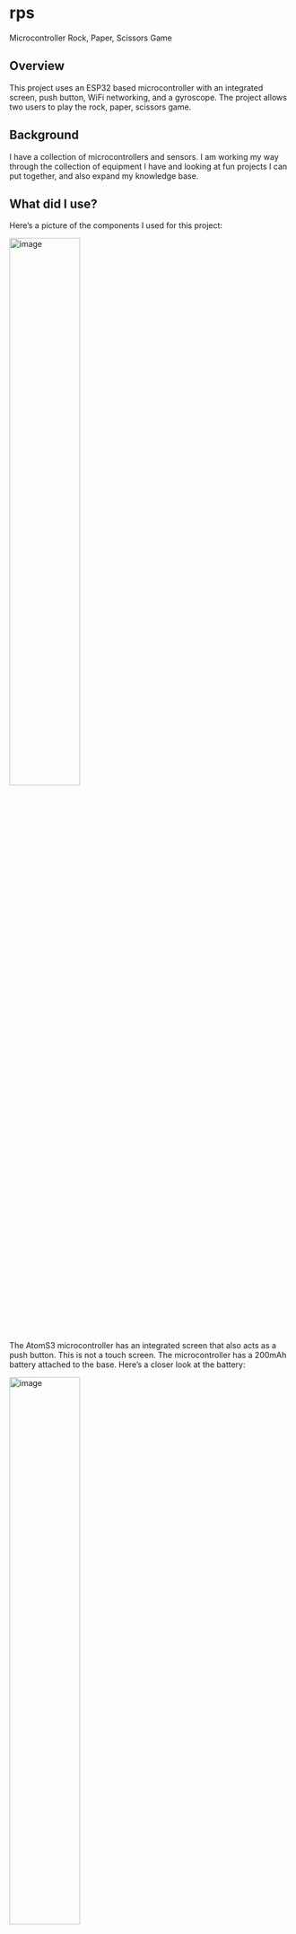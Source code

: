 # rps
Microcontroller Rock, Paper, Scissors Game

## Overview

This project uses an ESP32 based microcontroller with an integrated screen, push button, WiFi networking, and a gyroscope. The project allows two users to play the rock, paper, scissors game.

## Background

I have a collection of microcontrollers and sensors. I am working my way through the collection of equipment I have and looking at fun projects I can put together, and also expand my knowledge base. 

## What did I use?

Here’s a picture of the components I used for this project:

<img width="50%" height="50%" alt="image" src="https://github.com/user-attachments/assets/5ba04133-7bd8-41b8-aded-257570c71e6f" />

The AtomS3 microcontroller has an integrated screen that also acts as a push button. This is not a touch screen. The microcontroller has a 200mAh battery attached to the base. Here’s a closer look at the battery:

<img width="50%" height="50%" alt="image" src="https://github.com/user-attachments/assets/46eb71c9-b3e2-4960-a038-e9de18404cc8" />

The battery has an on/off switch and a battery level indicator that lights an LED next to 25%, 50%, 75% and 100% capacity. M5Stack also have a 190mAh stick battery:

<img width="50%" height="50%" alt="image" src="https://github.com/user-attachments/assets/e96f29be-3b96-486f-aad7-676e165bdbf4" />

This is what the stick battery looks like when attached to the AtomS3:

<img width="50%" height="50%" alt="image" src="https://github.com/user-attachments/assets/2b91773c-cd5f-4b5e-8418-cb8334478e36" />

This style of battery is much longer than the battery base. However, it still allows a USB-C for charging and uploading new Sketches, as well as access to the Grove Interface to attach a sensor. I decided to use the battery base for this project as I liked to form factor better, and the battery base has slightly more capacity.


## What does it look like?

Here's a video showing the project working:

[![short video](https://img.youtube.com/vi/B7frqEDTGa4/0.jpg)](https://www.youtube.com/watch?v=B7frqEDTGa4)

The project starts by running a short demo:

<img width="50%" height="50%" alt="image" src="https://github.com/user-attachments/assets/e5ba7eb7-7421-49f7-8f3c-24769ed601cb" />

To select the rock, paper or scissors object, the AtomS3 must be tilted to the left or right. The screen button is pressed to select an icon.

The next phase initializes the integrated WiFi:

<img width="50%" height="50%" alt="image" src="https://github.com/user-attachments/assets/039a4e8c-b29b-4d71-b1c6-2c25fc126318" />

The red circle indicates that there is no WiFi connection yet. Once the WiFi interface has been initialized and a client and server selected, the orange circle will be displayed:

<img width="50%" height="50%" alt="image" src="https://github.com/user-attachments/assets/dae8adad-b894-41a8-8c34-20530d76e87b" />

Once the other player has been found, one of the following icons will be displayed:

<img width="50%" height="50%" alt="image" src="https://github.com/user-attachments/assets/14f78683-f9d3-49a5-96d5-979c3d45fabc" />

This is the rock icon. Here’s paper:

<img width="50%" height="50%" alt="image" src="https://github.com/user-attachments/assets/028e86a2-b37e-48b8-ad90-d0ca61247e57" />

And scissors:

<img width="50%" height="50%" alt="image" src="https://github.com/user-attachments/assets/65e0c684-9cfd-4610-a745-e5e96b3d8bd2" />

There is a player 1 (orange) and player 2 (green) icon at the bottom of the screen along with scores for the number of games and rounds:

<img width="50%" height="50%" alt="image" src="https://github.com/user-attachments/assets/779334a6-ee9d-4c42-9d2e-9cb7ab5c819e" />

Player 1 is always the device that player is holding. Player 2 is always the remote player. The following icon is display when a user wins a game:

<img width="50%" height="50%" alt="image" src="https://github.com/user-attachments/assets/a3142cf4-0542-428a-8c15-a23190ef7aa6" />

This is a traditional rock, paper, scissors game:

|Object 1  |Object 2  | Winner               |
|----------|----------|----------------------|
| Rock     | Scissors | Rock beats scissors  |
| Paper    | Rock     | Paper beats rock     |
| Scissors | Paper    | Scissors beats paper |

This is what happens when a game is lost:

<img width="50%" height="50%" alt="image" src="https://github.com/user-attachments/assets/00e9a6e8-0c90-409d-bfda-6535a3d69f5f" />

The game, of course, can be a draw:

<img width="50%" height="50%" alt="image" src="https://github.com/user-attachments/assets/eaff0b5d-ded2-4dfa-bfae-6f97f3670cc4" />

The number of games per round, and the number of rounds is configurable in the Sketch. When a player wins all the rounds, the following icon is displayed:

<img width="50%" height="50%" alt="image" src="https://github.com/user-attachments/assets/b6460d6d-f953-4400-85ca-e53a99293093" />

This is supposed to be a crown. Second place is as follows:

<img width="50%" height="50%" alt="image" src="https://github.com/user-attachments/assets/a33e7360-6aa5-4b84-8194-a19c8a610356" />

The game and round scores will then reset to 0, so the next series of rounds can be played.

The Sketch randomizes the order of the rock, paper, scissors objects as the start of each game. This is only 6 different combinations, but prevents opposing players counting the number of tilts it takes to view an object. If a fixed order was used, opposing players could have an advantage selecting a winning object.

## Technical Overview

The AtomS3 has a small form factor - 0.94 x 0.94 x 0.51 inches (24mm x 24mm x 13mm). The integrated screen has 128 x 128 pixels and is not a touch screen. However, the screen doubles as a button. The AtomS3 has a number of other integrated devices like WiFi, Bluetooth, an accelerometer and a gyroscope.

I knew I wanted to create a two player game, but part of the challenge with this project was the amount of screen real estate and the lack of the touch screen. For other projects, I have placed button icons on a touch screen to drive the user interface. I chose the rock, paper, scissors game as this would be easier to represent on the screen real estate provided, along with player scores.

I decided to use WiFi for the devices to communicate, and I could use the AtomS3 screen button to select an image. After running some tests, the Z axis reading from the gyroscope was used to determine if the device had been tilted past a certain point, which would cycle through the rock, paper, scissors images.

The project uses an Arduino Sketch to initialize the microcontroller display, WiFi and gyroscope. The Sketch creates all the images, as sprites, controls game play and updates scores.

Sprites are used for the majority of graphics in this project as they prevent a lot of flicker when the screen is updated.

The following diagram describes the initial WiFi configuration:

<img width="50%" height="50%" alt="image" src="https://github.com/user-attachments/assets/50c9befc-e9aa-43b5-bb1f-fe09a6c47f20" />

Both devices create WiFi access points with a common prefix, like RPS, and a unique identifier. The unique identifier is taken from the MAC address of the device. 

Each device will then scan available networks and filter out access points that start with the RPS prefix. As soon as each device finds 2 access points, the lexically lower access point name (RPS-ABC is lexically lower than RPS-DEF) is selected as the main server access point. The other device will delete its access point and connect to the server access point.

Once this process has completed, the devices can communicate with each other. The only data passed between the devices is the object selected by each player.

## What do I need?

You will need:

1. The project uses 2 AtomS3 microcontrollers from M5Stack.
       
2. I used a battery base, but the AtomS3 can be powered from a USB-C cable.
       
3. The application only uses the standard M5Stack and AtomS3 libraries. 
       
4. A PC with Windows, Linux, or a Mac to install the Arduino IDE which can be downloaded here https://www.arduino.cc/en/software/. 
       
5. A USB A to USB C cable to connect the PC or Mac to the AtomS3.
       
6. The git utility to access the GIT repository (git clone https://github.com/davygotgit/rps.git) or visit https://github.com/davygotgit/rps and download a ZIP file.
       
Information for the AtomS3 is here https://shop.m5stack.com/products/atoms3-dev-kit-w-0-85-inch-screen?srsltid=AfmBOopt5nD39U37aXiBoG0NVdpNemAwwlcTpk_d5b11qEsgkTIgplJW.

Additional documentation for the AtomS3 is here https://docs.m5stack.com/en/core/AtomS3. This link includes device schematics and links to code samples.

The battery base is here https://shop.m5stack.com/products/atomic-battery-base-200mah?srsltid=AfmBOoqrfJBjzaEaqW-dwLNe70HqHTS3-_pTmtk3QpxSdL-vrqNxkb89. 

The main M5Stack site is here https://m5stack.com/.

There is also an AtomS3R here https://shop.m5stack.com/products/atoms3r-dev-kit. The AtomS3R is a newer version the AtomS3 with more memory, better WiFi and an integrated magnetic sensor.

The alternate battery stick is here https://shop.m5stack.com/products/atom-tailbat?srsltid=AfmBOorXnXMIEabnpW8x2X9wLjKV-ahEB5827rfHIEUr6clkBZEVn_xu.

I used the example here https://github.com/m5stack/M5AtomS3/blob/main/examples/Basics/imu/imu.ino to learn how to get data from the AtomS3 gyroscope. I also used the examples from https://github.com/m5stack/M5-RoverC/blob/master/examples/RoverC_JoyC_Remote/Master/Master.ino and https://github.com/m5stack/M5-RoverC/blob/master/examples/RoverC_JoyC_Remote/Remote/Remote.ino to learn how to configure a unique access point and scan for other access points.

## How do I install and configure the tools?

Here are some instructions for downloading and installing GIT https://github.com/git-guides/install-git.

Here are some instructions on how to download and install the Arduino IDE https://docs.arduino.cc/software/ide-v2/tutorials/getting-started/ide-v2-downloading-and-installing/.

M5Stack have an excellent quick start guide here https://docs.m5stack.com/en/arduino/m5atomecho/program. I don’t recall having to install any driver on my version of Ubuntu 24.04.2 LTS. It’s possible this is already included in the kernel. On Linux you must add your account to the dialout group by running the following bash command:

	sudo usermod -a -G dialout <your_account>

For example, if your user account is fantasticfred:

	sudo usermod -a -G dialout  fantasticfred

You must log out your current session and log back in again for this change to become active.

For Linux systems, I would first see if your Arduino IDE can see the AtomS3 device before attempting to install any drivers.

You know you are connected to the AtomS3 if you see something similar to the following status (bottom right) in the Arduino IDE:

<img width="50%" height="100%" alt="image" src="https://github.com/user-attachments/assets/bed4f1a4-d29e-4de3-9180-32d9a878eb4d" />

## How do I build and install the application?

You need to download the code from the GIT repository. This can be done by visiting https://github.com/davygotgit/rps and downloading, and then extracting, a ZIP file or by running the following terminal command from bash, a Windows Command Prompt or any suitable GIT access tool:

	git clone https://github.com/davygotgit/rps.git

There are a couple of options to build the application for the first time. Option 1 is:

1. Start the Arduino IDE.
2. Create a new project using the File -> New Sketch menu option.
3. Save the project using the name rps by using the File -> Save menu option.
4. Open the src/rps.ino file, from repository, using another editor, and copy/paste the contents over the skeleton project.
       
Option 2 is:
       
1. Start the Arduino IDE.
2. Create a new project using the File -> New Sketch menu option.
3. Save the project using the name rps by using the File -> Save menu option.
4. Use the Sketch -> Show Sketch Folder menu option to get the location of the project (Sketch location). This will be similar to Home/Arduino/rps on Linux.
5. Close the IDE.
6. Copy the rps.ino file from the src subdirectory of the repository to the Sketch location.
7. Start the Arduino IDE and load the rps project.
       
Once you have the initial project saved, you can just load it from File -> Open Recent menu option.

With the Sketch loaded, connect the AtomS3 using the USB A to USB C cable,. Ensure the M5AtomS3 board is selected and the USB port shows a connected status. Press the Upload button on the toolbar. The Sketch will be compiled and transferred to the AtomS3. The application will start after the transfer completes.

## What if I don’t want the demo?

I am not entirely convinced the demo really shows how to use the device. But, it’s there just in case it might be useful. The rps.ino Sketch has a #define called RUN_DEMO. Setting the RUN_DEMO define to a value of 0 will disable the demo code and the Sketch will go straight into network configuration. You must recompile and reload the Sketch to the AtomS3 any time you change the RUN_DEMO setting.

## Do you have any tips for using M5Stack microcontrollers, sensors, or units?

The majority of M5Stack controllers have library on github. The AtomS3 library is here https://github.com/m5stack/M5AtomS3. The libraries usually have basic and advance samples to give you an idea of how to initialize and then work with the integrated devices like the screen, speaker, microphone, or IMU (accelerometer). The examples can also be found using File -> Examples from the Arduino IDE.

Over the past couple of years, M5Stack have been moving to a unified set of libraries and header files. You can find additional examples here https://github.com/m5stack/M5Unified.

All the examples will give you the confidence that a particular microcontroller and component e.g. IMU are working before you add more sensors and your own code. This will significantly cut down on your debug time as problems may arise from interaction between multiple sensors or your own code.

## Were there any challenges creating this project?

I ran into 4 challenges in this project.

The initial WiFi configuration has to be set to AP and Station mode to allow an access point to be created and other networks to be scanned. Once the main server has been selected, the device that acts as the client has to switch back to Station mode so it can connect to the server access point.

The WiFi scanning code uses an STL set to track the scanned SSIDs. The STL set is ordered and will not allow duplicates. This means the first SSID in the set can be used by both devices. However, the scan was not always picking up the access point the local device created, so this is now added manually to the set.

The Z axis reading on the gyroscope could trigger an update to a different object, as the user was pressing the screen button to select the actual object they wanted. I had to add a timer so that the gyroscope is only read every 1.5 seconds. This seems to give a balance between responsive image updates and the time it takes to press the screen button to select an object.

After adding new sprites for the first and second place icons, the Sketch started to behave erratically. Sometimes it would display player sprites, and the object sprites, and sometimes it would not. The only thing I added was 2 new sprites. It occurred to me that the sprites might be taking up a lot of memory. The main gaming area is 128 x 98 x 24-bit pixels which is a lot of memory. I overcame the problem by dropping the color depth to 8-bit and 1-bit for a number of sprites, which dramatically reduced the amount of memory the sprites used. I also converted 3 sprites, the network disconnected (red circle), waiting (orange circle) and connected (green circle), to code that just draws the shape. This reduced memory usage and the screen flicker is not too bad for these objects.

